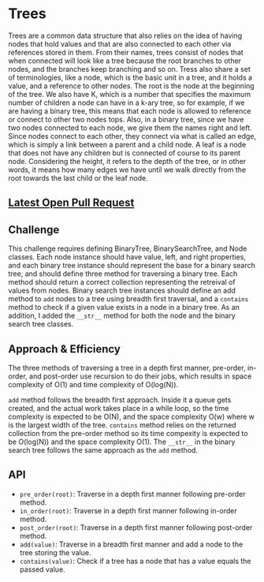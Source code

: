 # Trees

Trees are a common data structure that also relies on the idea of having nodes that hold values and that are also connected to each other via references stored in them. From their names, trees consist of nodes that when connected will look like a tree because the root branches to other nodes, and the branches keep branching and so on. Tress also share a set of terminologies, like a node, which is the basic unit in a tree, and it holds a value, and a reference to other nodes. The root is the node at the beginning of the tree. We also have K, which is a number that specifies the maximum number of children a node can have in a k-ary tree, so for example, if we are having a binary tree, this means that each node is allowed to reference or connect to other two nodes tops. Also, in a binary tree, since we have two nodes connected to each node, we give them the names right and left. Since nodes connect to each other, they connect via what is called an edge, which is simply a link between a parent and a child node. A leaf is a node that does not have any children but is connected of course to its parent node. Considering the height, it refers to the depth of the tree, or in other words, it means how many edges we have until we walk directly from the root towards the last child or the leaf node.

## [Latest Open Pull Request](https://github.com/HamzaAhmad97/data-structures-and-algorithms/pull/31)

## Challenge

This challenge requires defining BinaryTree, BinarySearchTree, and Node classes. Each node instance should have value, left, and right properties, and each binary tree instance should represent the base for a binary search tree, and should define three method for traversing a binary tree. Each method should return a correct collection representing the retreival of values from nodes. Binary search tree instances should define an add method to `add` nodes to a tree using breadth first traversal, and a `contains` method to check if a given value exists in a node in a binary tree. As an addition, I added the `__str__` method for both the node and the binary search tree classes. 

## Approach & Efficiency

The three methods of traversing a tree in a depth first manner, pre-order, in-order, and post-order use recursion to do their jobs, which results in space complexity of O(1) and time complexity of O(log(N)). 

`add` method follows the breadth first approach. Inside it a queue gets created, and the actual work takes place in a while loop, so the time complexity is expected to be O(N), and the space complexity O(w) where w is the largest width of the tree. `contains` method relies on the returned collection from the pre-order method so its time compexity is expected to be O(log(N)) and the space complexity O(1). The `__str__` in the binary search tree follows the same approach as the `add` method.

## API

* `pre_order(root)`: Traverse in a depth first manner following pre-order method.
* `in_order(root)`: Traverse in a depth first manner following in-order method.
* `post_order(root)`: Traverse in a depth first manner following post-order method.
* `add(value)`: Traverse in a breadth first manner and add a node to the tree storing the value.
* `contains(value)`: Check if a tree has a node that has a value equals the passed value.

